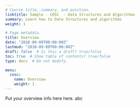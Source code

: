 ```yaml
---
# Course title, summary, and position.
linktitle: Sample - COSC  - Data Structures and Algorithms
summary: Learn how to Data Structures and algorithms
weight: 1

# Page metadata.
title: Overview
date: "2018-09-09T00:00:00Z"
lastmod: "2018-09-09T00:00:00Z"
draft: false  # Is this a draft? true/false
toc: true  # Show table of contents? true/false
type: docs  # Do not modify.

menu:
  cosc:
    name: Overview
    weight: 1
---
```


Put your overview info here here.
abc
